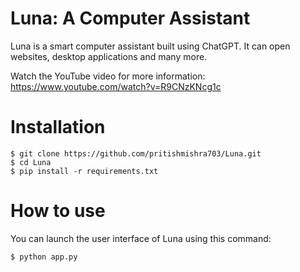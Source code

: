 # Luna: A Computer Assistant 

Luna is a smart computer assistant built using ChatGPT. It can open websites, desktop applications and many more.

Watch the YouTube video for more information: https://www.youtube.com/watch?v=R9CNzKNcg1c

# Installation
```
$ git clone https://github.com/pritishmishra703/Luna.git
$ cd Luna
$ pip install -r requirements.txt
```

# How to use

You can launch the user interface of Luna using this command:
```
$ python app.py
```
